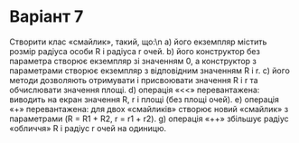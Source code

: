 # Варіант 7
Створити клас «смайлик», такий, що:\n
	а) його екземпляр містить розмір радіуса особи R і радіуса r очей.
	b) його конструктор без параметра створює екземпляр зі значенням 0, а
конструктор з параметрами створює екземпляр з відповідним значенням
R і r.
	c) його методи дозволяють отримувати і присвоювати значення R і r та
обчислювати значення площі.
	d) операція «<<» перевантажена: виводить на екран значення R, r і площі
(без площі очей).
	e) операція «+» перевантажена: для двох «смайликів» створює новий
«смайлик» з параметрами (R = R1 + R2, r = r1 + r2).
	g) операція «++» збільшує радіус «обличчя» R і радіус r очей на одиницю.
